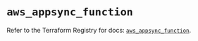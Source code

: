 # `aws_appsync_function`

Refer to the Terraform Registry for docs: [`aws_appsync_function`](https://registry.terraform.io/providers/hashicorp/aws/5.81.0/docs/resources/appsync_function).
